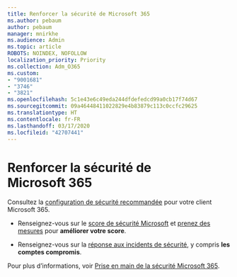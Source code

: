 ```yaml
---
title: Renforcer la sécurité de Microsoft 365
ms.author: pebaum
author: pebaum
manager: mnirkhe
ms.audience: Admin
ms.topic: article
ROBOTS: NOINDEX, NOFOLLOW
localization_priority: Priority
ms.collection: Adm_O365
ms.custom:
- "9001681"
- "3746"
- "3821"
ms.openlocfilehash: 5c1e43e6c49eda244dfdefedcd99a0cb17f74d67
ms.sourcegitcommit: 09a46448411022829e4b83879c113c0ccfc29625
ms.translationtype: HT
ms.contentlocale: fr-FR
ms.lasthandoff: 03/17/2020
ms.locfileid: "42707441"
---
```

# <a name="increase-microsoft-365-security"></a>Renforcer la sécurité de Microsoft 365

Consultez la [configuration de sécurité recommandée](https://docs.microsoft.com/microsoft-365/security/office-365-security/tenant-wide-setup-for-increased-security?view=o365-worldwide) pour votre client Microsoft 365.

- Renseignez-vous sur le [score de sécurité Microsoft](https://docs.microsoft.com/microsoft-365/security/mtp/microsoft-secure-score?view=o365-worldwide) et [prenez des mesures](https://docs.microsoft.com/microsoft-365/security/mtp/microsoft-secure-score?view=o365-worldwide#take-action-to-improve-your-score) pour **améliorer votre score**.

- Renseignez-vous sur la [réponse aux incidents de sécurité](https://docs.microsoft.com/microsoft-365/security/office-365-security/office365-security-incident-response-overview?view=o365-worldwide), y compris **les comptes compromis**.

Pour plus d’informations, voir [Prise en main de la sécurité Microsoft 365](https://docs.microsoft.com/microsoft-365/security/office-365-security/security-roadmap?view=o365-worldwide). 
